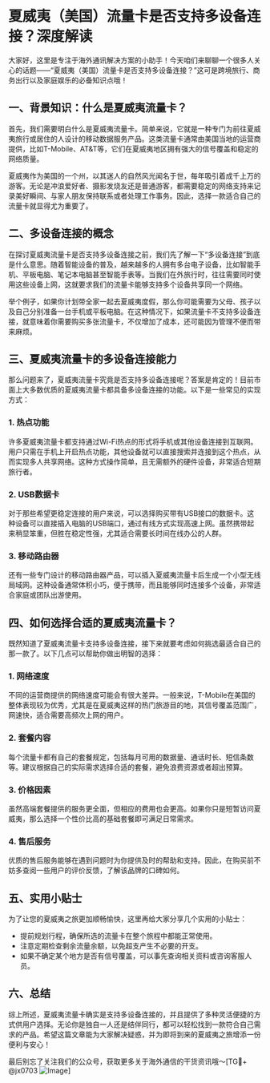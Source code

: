 # 夏威夷（美国）流量卡是否支持多设备连接？深度解读

大家好，这里是专注于海外通讯解决方案的小助手！今天咱们来聊聊一个很多人关心的话题——“夏威夷（美国）流量卡是否支持多设备连接？”这可是跨境旅行、商务出行以及家庭娱乐的必备知识点哦！

## 一、背景知识：什么是夏威夷流量卡？

首先，我们需要明白什么是夏威夷流量卡。简单来说，它就是一种专门为前往夏威夷旅行或居住的人设计的移动数据服务产品。这类流量卡通常由美国当地的运营商提供，比如T-Mobile、AT&T等，它们在夏威夷地区拥有强大的信号覆盖和稳定的网络质量。

夏威夷作为美国的一个州，以其迷人的自然风光闻名于世，每年吸引着成千上万的游客。无论是冲浪爱好者、摄影发烧友还是普通游客，都需要稳定的网络支持来记录美好瞬间、与家人朋友保持联系或者处理工作事务。因此，选择一款适合自己的流量卡就显得尤为重要了。

## 二、多设备连接的概念

在探讨夏威夷流量卡是否支持多设备连接之前，我们先了解一下“多设备连接”到底是什么意思。随着智能设备的普及，越来越多的人拥有多台电子设备，比如智能手机、平板电脑、笔记本电脑甚至智能手表等。当我们在外旅行时，往往需要同时使用这些设备上网，这就要求我们的流量卡能够支持多个设备共享同一个网络。

举个例子，如果你计划带全家一起去夏威夷度假，那么你可能需要为父母、孩子以及自己分别准备一台手机或平板电脑。在这种情况下，如果流量卡不支持多设备连接，就意味着你需要购买多张流量卡，不仅增加了成本，还可能因为管理不便而带来麻烦。

## 三、夏威夷流量卡的多设备连接能力

那么问题来了，夏威夷流量卡究竟是否支持多设备连接呢？答案是肯定的！目前市面上大多数优质的夏威夷流量卡都具备多设备连接的功能。以下是一些常见的实现方式：

### 1. **热点功能**
许多夏威夷流量卡都支持通过Wi-Fi热点的形式将手机或其他设备连接到互联网。用户只需在手机上开启热点功能，其他设备就可以直接搜索并连接到这个热点，从而实现多人共享网络。这种方式操作简单，且无需额外的硬件设备，非常适合短期旅行者。

### 2. **USB数据卡**
对于那些希望更稳定连接的用户来说，可以选择购买带有USB接口的数据卡。这种设备可以直接插入电脑的USB端口，通过有线方式实现高速上网。虽然携带起来稍显笨重，但胜在稳定性强，尤其适合需要长时间在线办公的人群。

### 3. **移动路由器**
还有一些专门设计的移动路由器产品，可以插入夏威夷流量卡后生成一个小型无线局域网。这种设备通常体积小巧，便于携带，而且能够同时连接多个设备，非常适合家庭或团队出游使用。

## 四、如何选择合适的夏威夷流量卡？

既然知道了夏威夷流量卡支持多设备连接，接下来就要考虑如何挑选最适合自己的那一款了。以下几点可以帮助你做出明智的选择：

### 1. **网络速度**
不同的运营商提供的网络速度可能会有很大差异。一般来说，T-Mobile在美国的整体表现较为优秀，尤其是在夏威夷这样的热门旅游目的地，其信号覆盖范围广，网速快，适合需要高频次上网的用户。

### 2. **套餐内容**
每个流量卡都有自己的套餐规定，包括每月可用的数据量、通话时长、短信条数等。建议根据自己的实际需求选择合适的套餐，避免浪费资源或者超出预算。

### 3. **价格因素**
虽然高端套餐提供的服务更全面，但相应的费用也会更高。如果你只是短暂访问夏威夷，那么选择一个性价比高的基础套餐即可满足日常需求。

### 4. **售后服务**
优质的售后服务能够在遇到问题时为你提供及时的帮助和支持。因此，在购买前不妨多查阅一些用户的评价反馈，了解该品牌的口碑如何。

## 五、实用小贴士

为了让您的夏威夷之旅更加顺畅愉快，这里再给大家分享几个实用的小贴士：

- 提前规划行程，确保所选的流量卡在整个旅程中都能正常使用。
- 注意定期检查剩余流量余额，以免超支产生不必要的开支。
- 如果不确定某个地方是否有信号覆盖，可以事先查询相关资料或咨询客服人员。

## 六、总结

综上所述，夏威夷流量卡确实是支持多设备连接的，并且提供了多种灵活便捷的方式供用户选择。无论你是独自一人还是结伴同行，都可以轻松找到一款符合自己需求的产品。希望这篇文章能为大家解决疑惑，并为即将到来的夏威夷之旅增添一份便利与安心！

最后别忘了关注我们的公众号，获取更多关于海外通信的干货资讯哦～[TG💪+ @jx0703 ![Image](https://github.com/user-attachments/assets/dbca1d08-cadb-493c-b0ec-ad6f7a83f270)]